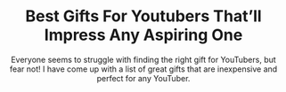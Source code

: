 ---
layout: post
title: Best Gifts For Youtubers That’ll Impress Any Aspiring One
subtitle: Everyone seems to struggle with finding the right gift for YouTubers, but fear not! I have come up with a list of great gifts that are inexpensive and perfect for any YouTuber.
header-img: "img/post/2023/09/copied/medium_best_gifts_for_youtubers_bc552bcc78.jpg"
header-style: text
permalink: "/gifts-youtubers/"
catalog: true
tags:
  - Recipients 
  - Men
--- 